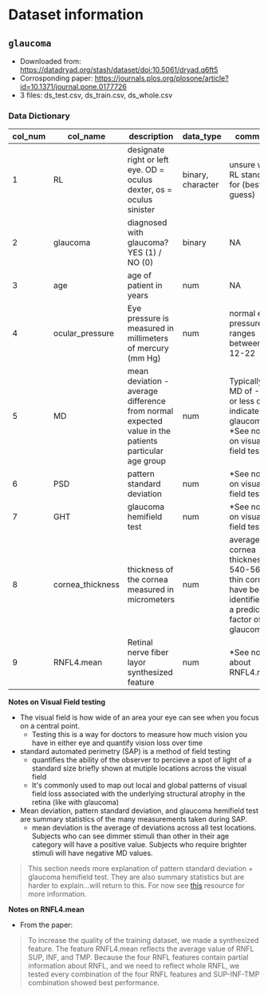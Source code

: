 # Dataset information

## `glaucoma`

- Downloaded from: https://datadryad.org/stash/dataset/doi:10.5061/dryad.q6ft5
- Corrosponding paper: https://journals.plos.org/plosone/article?id=10.1371/journal.pone.0177726
- 3 files: ds_test.csv, ds_train.csv, ds_whole.csv

### Data Dictionary

| col_num  |  col_name |  description |  data_type |  comment |
|---|---|---|---|---|
| 1 | RL | designate right or left eye. OD = oculus dexter, os = oculus sinister | binary, character | unsure what RL stands for (best guess) |
| 2 | glaucoma | diagnosed with glaucoma? YES (1) / NO (0) | binary | NA |
| 3 | age | age of patient in years | num | NA |
| 4 | ocular_pressure | Eye pressure is measured in millimeters of mercury (mm Hg) | num | normal eye pressure ranges between 12-22 |
| 5 | MD | mean deviation - average difference from normal expected value in the patients particular age group | num | Typically, an MD of -2.00 or less could indicate glaucoma. *See notes on visual field testing |
| 6 | PSD | pattern standard deviation  | num | *See notes on visual field testing |
| 7 | GHT  | glaucoma hemifield test | num | *See notes on visual field testing |
| 8 | cornea_thickness | thickness of the cornea measured in micrometers | num | average cornea thickness is 540-565, thin corneas have been identified as a predictive factor of glaucoma |
| 9 | RNFL4.mean | Retinal nerve fiber layor synthesized feature | num | *See notes about RNFL4.mean |

**Notes on Visual Field testing**

- The visual field is how wide of an area your eye can see when you focus on a central point.
  - Testing this is a way for doctors to measure how much vision you have in either eye and quantify vision loss over time
- standard automated perimetry (SAP) is a method of field testing
  - quantifies the ability of the observer to percieve a spot of light of a standard size briefly shown at mutiple locations across the visual field
  - It's commonly used to map out local and global patterns of visual field loss associated with the underlying structural atrophy in the retina (like with glaucoma)
- Mean deviation, pattern standard deviation, and glaucoma hemifield test are summary statistics of the many measurements taken during SAP.
  - mean deviation is the average of deviations across all test locations. Subjects who can see dimmer stimuli than other in their age category will have a positive value. Subjects who require brighter stimuli will have negative MD values.

>This section needs more explanation of pattern standard deviation + glaucoma hemifield test. They are also summary statistics but are harder to explain...will return to this. For now see [this](https://eyewiki.aao.org/Standard_Automated_Perimetry#Identifying_Glaucomatous_VF_Loss_on_SAP) resource for more information.

**Notes on RNFL4.mean**

- From the paper:

>To increase the quality of the training dataset, we made a synthesized feature. The feature RNFL4.mean reflects the average value of RNFL SUP, INF, and TMP. Because the four RNFL features contain partial information about RNFL, and we need to reflect whole RNFL, we tested every combination of the four RNFL features and SUP-INF-TMP combination showed best performance.